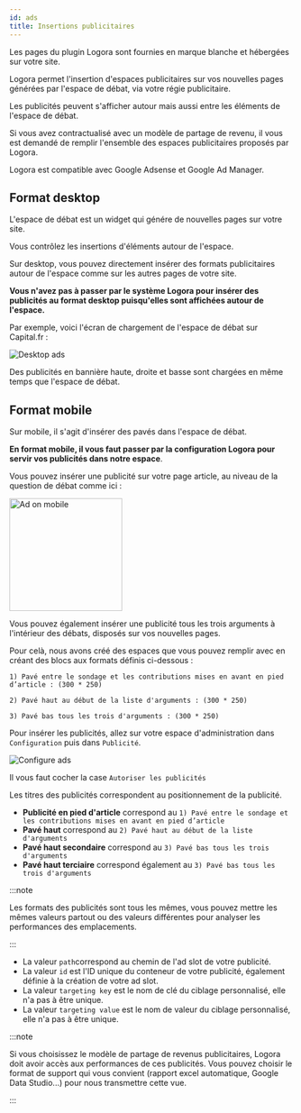 ```yaml
---
id: ads
title: Insertions publicitaires
---
```


Les pages du plugin Logora sont fournies en marque blanche et hébergées sur votre site.

Logora permet l'insertion d'espaces publicitaires sur vos nouvelles pages générées par l'espace de débat, via votre régie publicitaire. 

Les publicités peuvent s'afficher autour mais aussi entre les éléments de l'espace de débat. 

Si vous avez contractualisé avec un modèle de partage de revenu, il vous est demandé de remplir l'ensemble des espaces publicitaires proposés par Logora.

Logora est compatible avec Google Adsense et Google Ad Manager.

## Format desktop

L'espace de débat est un widget qui génére de nouvelles pages sur votre site. 

Vous contrôlez les insertions d'éléments autour de l'espace. 

Sur desktop, vous pouvez directement insérer des formats publicitaires autour de l'espace comme sur les autres pages de votre site. 

**Vous n'avez pas à passer par le système Logora pour insérer des publicités au format desktop puisqu'elles sont affichées autour de l'espace.**

Par exemple, voici l'écran de chargement de l'espace de débat sur Capital.fr :

![Desktop ads](/img/desktop_ads.png)

Des publicités en bannière haute, droite et basse sont chargées en même temps que l'espace de débat. 

## Format mobile

Sur mobile, il s'agit d'insérer des pavés dans l'espace de débat. 

**En format mobile, il vous faut passer par la configuration Logora pour servir vos publicités dans notre espace**.

Vous pouvez insérer une publicité sur votre page article, au niveau de la question de débat comme ici : 

<img src="/img/article_ad.png" alt="Ad on mobile" width="200"/>

Vous pouvez également insérer une publicité tous les trois arguments à l'intérieur des débats, disposés sur vos nouvelles pages. 

Pour celà, nous avons créé des espaces que vous pouvez remplir avec en créant des blocs aux formats définis ci-dessous : 

`1) Pavé entre le sondage et les contributions mises en avant en pied d’article : (300 * 250)`

`2) Pavé haut au début de la liste d'arguments : (300 * 250)`                        

`3) Pavé bas tous les trois d'arguments : (300 * 250)`

Pour insérer les publicités, allez sur votre espace d'administration dans `Configuration` puis dans `Publicité`.

![Configure ads](/img/configure_ads.png)

Il vous faut cocher la case `Autoriser les publicités`

Les titres des publicités correspondent au positionnement de la publicité. 

- **Publicité en pied d'article** correspond au `1) Pavé entre le sondage et les contributions mises en avant en pied d’article`
- **Pavé haut** correspond au `2) Pavé haut au début de la liste d'arguments`
- **Pavé haut secondaire** correspond au `3) Pavé bas tous les trois d'arguments`
- **Pavé haut terciaire** correspond également au `3) Pavé bas tous les trois d'arguments`

:::note 

Les formats des publicités sont tous les mêmes, vous pouvez mettre les mêmes valeurs partout ou des valeurs différentes pour analyser les performances des emplacements. 

:::

- La valeur `path`correspond au chemin de l'ad slot de votre publicité.
- La valeur `id` est l'ID unique du conteneur de votre publicité, également définie à la création de votre ad slot.
- La valeur `targeting key` est le nom de clé du ciblage personnalisé, elle n'a pas à être unique.
- La valeur `targeting value` est le nom de valeur du ciblage personnalisé, elle n'a pas à être unique.

:::note 

Si vous choisissez le modèle de partage de revenus publicitaires, Logora doit avoir accès aux performances de ces publicités. 
Vous pouvez choisir le format de support qui vous convient (rapport excel automatique, Google Data Studio...) pour nous transmettre cette vue. 

:::
